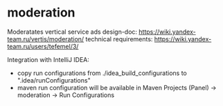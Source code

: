 moderation
==========

Moderatates vertical service ads
design-doc: https://wiki.yandex-team.ru/vertis/moderation/
technical requirements: https://wiki.yandex-team.ru/users/tefemel/3/


Integration with IntelliJ IDEA:
  * copy run configurations from ./idea_build_configurations to
    ".idea/runConfigurations"
  * maven run configuration will be available in
    Maven Projects (Panel) -> moderation -> Run Configurations